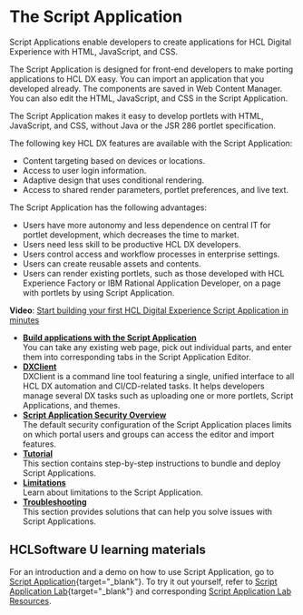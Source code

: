 # The Script Application

Script Applications enable developers to create applications for HCL Digital Experience with HTML, JavaScript, and CSS.

The Script Application is designed for front-end developers to make porting applications to HCL DX easy. You can import an application that you developed already. The components are saved in Web Content Manager. You can also edit the HTML, JavaScript, and CSS in the Script Application.

The Script Application makes it easy to develop portlets with HTML, JavaScript, and CSS, without Java or the JSR 286 portlet specification.

The following key HCL DX features are available with the Script Application:

-   Content targeting based on devices or locations.
-   Access to user login information.
-   Adaptive design that uses conditional rendering.
-   Access to shared render parameters, portlet preferences, and live text.

The Script Application has the following advantages:

-   Users have more autonomy and less dependence on central IT for portlet development, which decreases the time to market.
-   Users need less skill to be productive HCL DX developers.
-   Users control access and workflow processes in enterprise settings.
-   Users can create reusable assets and contents.
-   Users can render existing portlets, such as those developed with HCL Experience Factory or IBM Rational Application Developer, on a page with portlets by using Script Application.

**Video**: [Start building your first HCL Digital Experience Script Application in minutes](https://hclsw.co/dx-scriptapp-webinar)

-   **[Build applications with the Script Application](build_app_with_script_application/index.md)**  
You can take any existing web page, pick out individual parts, and enter them into corresponding tabs in the Script Application Editor.
-   **[DXClient](../../extend_dx/development_tools/dxclient/index.md)**  
DXClient is a command line tool featuring a single, unified interface to all HCL DX automation and CI/CD-related tasks. It helps developers manage several DX tasks such as uploading one or more portlets, Script Applications, and themes.
-   **[Script Application Security Overview](script_application_security/index.md)**  
The default security configuration of the Script Application places limits on which portal users and groups can access the editor and import features.
-   **[Tutorial](../../guide_me/tutorials/scriptapps/index.md)**  
This section contains step-by-step instructions to bundle and deploy Script Applications. 
-   **[Limitations](limitations.md)**  
Learn about limitations to the Script Application.
-   **[Troubleshooting](troubleshooting.md)**  
This section provides solutions that can help you solve issues with Script Applications.

## HCLSoftware U learning materials

For an introduction and a demo on how to use Script Application, go to [Script Application](https://hclsoftwareu.hcltechsw.com/component/axs/?view=sso_config&id=3&forward=https%3A%2F%2Fhclsoftwareu.hcltechsw.com%2Fcourses%2Flesson%2F%3Fid%3D415){target="_blank"}. To try it out yourself, refer to [Script Application Lab](https://hclsoftwareu.hcltechsw.com/images/Lc4sMQCcN5uxXmL13gSlsxClNTU3Mjc3NTc4MTc2/DS_Academy/DX/Developer/HDX-DEV-100_Script_Application_for_Beginners.pdf){target="_blank"} and corresponding [Script Application Lab Resources](https://hclsoftwareu.hcltechsw.com/images/Lc4sMQCcN5uxXmL13gSlsxClNTU3Mjc3NTc4MTc2/DS_Academy/DX/Developer/HDX-DEV-100_Script_Application_Lab_Resources.zip).
